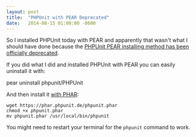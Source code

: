 ```yaml
---
layout: post
title:  "PHPUnit with PEAR Deprecated"
date:   2014-08-15 01:00:00 -0600
---
```


So I installed PHPUnit today with PEAR and apparently that wasn't what I should have done because the [PHPUnit PEAR installing method has been officially deprecated](https://github.com/sebastianbergmann/phpunit/wiki/End-of-Life-for-PEAR-Installation-Method).

If you did what I did and installed PHPUnit with PEAR you can easily uninstall it with:

   pear uninstall phpunit/PHPUnit

And then install it [with PHAR](http://phpunit.de/manual/4.1/en/installation.html):

    wget https://phar.phpunit.de/phpunit.phar
    chmod +x phpunit.phar
    mv phpunit.phar /usr/local/bin/phpunit

You might need to restart your terminal for the `phpunit` command to work.
